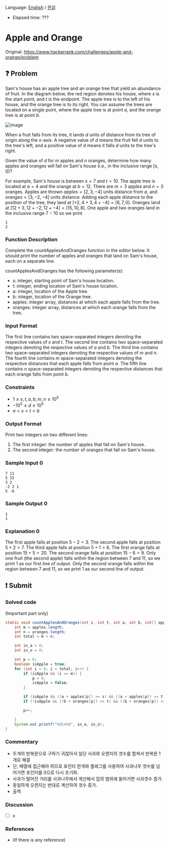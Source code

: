 Language: [English](./README.md) / [한글](./README_ko.md)
- Elapsed time: ???

# Apple and Orange
Original: https://www.hackerrank.com/challenges/apple-and-orange/problem

## :question: Problem
Sam's house has an apple tree and an orange tree that yield an abundance of fruit. In the diagram below, the red region denotes his house, where $s$ is the start point, and $t$ is the endpoint. The apple tree is to the left of his house, and the orange tree is to its right. You can assume the trees are located on a single point, where the apple tree is at point $a$, and the orange tree is at point $b$.

![image](https://s3.amazonaws.com/hr-challenge-images/25220/1474218925-f2a791d52c-Appleandorange2.png)

When a fruit falls from its tree, it lands $d$ units of distance from its tree of origin along the $x$-axis. A negative value of $d$ means the fruit fell $d$ units to the tree's left, and a positive value of $d$ means it falls $d$ units to the tree's right.

Given the value of $d$ for $m$ apples and $n$ oranges, determine how many apples and oranges will fall on Sam's house (i.e., in the inclusive range $[s,t]$)?

For example, Sam's house is between $s = 7$ and $t = 10$. The apple tree is located at $a = 4$ and the orange at $b = 12$. There are $m = 3$ apples and $n = 3$ oranges. Apples are thrown $apples = [2, 3, -4]$ units distance from $a$, and $oranges = [3, -2, -4]$ units distance. Adding each apple distance to the position of the tree, they land at $[ + 2, 4 + 3, 4 + -4] = [6, 7, 0]$. Oranges land at $[12 + 3, 12 + -2, 12 + -4] = [15, 10, 8]$. One apple and two oranges land in the inclusive range $7 - 10$ so we print
```
1
2
```

### Function Description
Complete the countApplesAndOranges function in the editor below. It should print the number of apples and oranges that land on Sam's house, each on a separate line.

countApplesAndOranges has the following parameter(s):

- s: integer, starting point of Sam's house location.
- t: integer, ending location of Sam's house location.
- a: integer, location of the Apple tree.
- b: integer, location of the Orange tree.
- apples: integer array, distances at which each apple falls from the tree.
- oranges: integer array, distances at which each orange falls from the tree.

### Input Format
The first line contains two space-separated integers denoting the respective values of $s$ and $t$.
The second line contains two space-separated integers denoting the respective values of $a$ and $b$.
The third line contains two space-separated integers denoting the respective values of $m$ and $n$.
The fourth line contains $m$ space-separated integers denoting the respective distances that each apple falls from point $a$.
The fifth line contains $n$ space-separated integers denoting the respective distances that each orange falls from point $b$.

### Constraints
- $1 \leq s, t, a, b, m, n \leq 10^5$
- $-10^5 \leq d \leq 10^5$
- $a < s < t < b$

### Output Format
Print two integers on two different lines:

1. The first integer: the number of apples that fall on Sam's house.
2. The second integer: the number of oranges that fall on Sam's house.

### Sample Input 0
```
7 11
5 15
3 2
-2 2 1
5 -6
```

### Sample Output 0
```
1
1
```

### Explanation 0
The first apple falls at position $5 - 2 = 3$.
The second apple falls at position $5 + 2 = 7$.
The third apple falls at position $5 + 1 = 6$.
The first orange falls at position $15 + 5 = 20$.
The second orange falls at position $15 - 6 = 9$.
Only one fruit (the second apple) falls within the region between $7$ and $11$, so we print $1$ as our first line of output.
Only the second orange falls within the region between $7$ and $11$, so we print $1$ as our second line of output.

## :exclamation: Submit
### Solved code
(Important part only)
``` java
static void countApplesAndOranges(int s, int t, int a, int b, int[] apples, int[] oranges) {
    int m = apples.length;
    int n = oranges.length;
    int total = m + n;

    int in_a = 0;
    int in_o = 0;

    int p = 0;
    boolean isApple = true;
    for (int i = 0; i < total; i++) {
        if (isApple && (i == m)) {
            p = 0;
            isApple = false;
        }

        if (isApple && ((a + apples[p]) >= s) && ((a + apples[p]) <= t)) in_a++;
        if (!isApple && ((b + oranges[p]) <= t) && ((b + oranges[p]) >= s)) in_o++;

        p++;

    }
    System.out.printf("%d\n%d", in_a, in_o);
}
```

### Commentary
- 두개의 반복문으로 구하기 귀찮아서 일단 사과와 오렌지의 갯수를 합쳐서 반복문 1개로 해결
- 단, 배열에 접근해야 하므로 포인터 한개와 플래그를 사용하여 사과나무 갯수를 넘어가면 포인터를 0으로 다시 초기화.
- 사과가 떨어진 거리를 사과나무에서 계산해서 집의 범위에 들어가면 사과갯수 증가.
- 동일하게 오렌지는 반대로 계산하여 갯수 증가.
- 출력

### Discussion
- [ ] x

### References
- (If there is any reference)